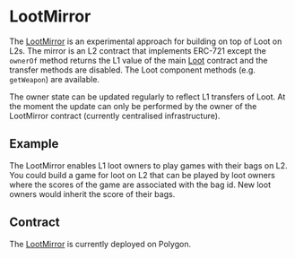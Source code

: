 # LootMirror

The [LootMirror](https://polygonscan.com/address/0xd09b6fbace8c284b2a6633c74163e2520f585acf#code) is an experimental approach for building on top of Loot on L2s. The mirror is an L2 contract that implements ERC-721 except the `ownerOf` method returns the L1 value of the main [Loot](https://etherscan.io/token/0xff9c1b15b16263c61d017ee9f65c50e4ae0113d7#readContract) contract and the transfer methods are disabled. The Loot component methods (e.g. `getWeapon`) are available.

The owner state can be updated regularly to reflect L1 transfers of Loot. At the moment the update can only be performed by the owner of the LootMirror contract (currently centralised infrastructure).

## Example

The LootMirror enables L1 loot owners to play games with their bags on L2. You could build a game for loot on L2 that can be played by loot owners where the scores of the game are associated with the bag id. New loot owners would inherit the score of their bags.

## Contract

The [LootMirror](https://polygonscan.com/address/0xd09b6fbace8c284b2a6633c74163e2520f585acf#code) is currently deployed on Polygon.
